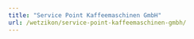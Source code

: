 ```yaml
---
title: "Service Point Kaffeemaschinen GmbH"
url: /wetzikon/service-point-kaffeemaschinen-gmbh/
---
```


